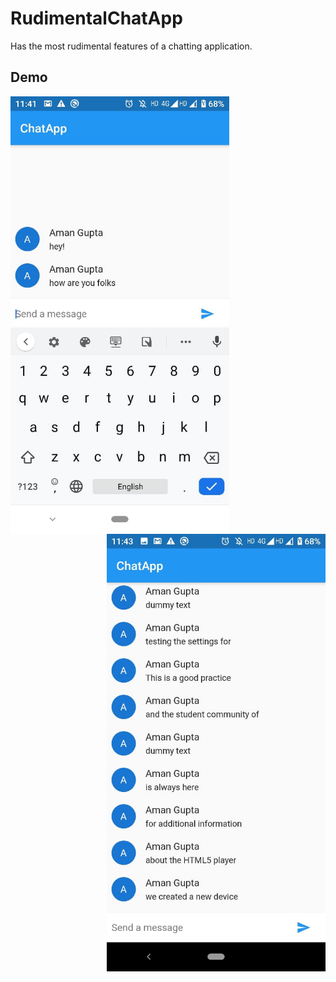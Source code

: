 # RudimentalChatApp

Has the most rudimental features of a chatting application.

## Demo

<img align="left" width="350" src="https://github.com/Aman9026/Rudimental-Chat-App/blob/master/DemoAssets/demoimage1.jpeg">
<img align="right" width="350"  src="https://github.com/Aman9026/Rudimental-Chat-App/blob/master/DemoAssets/demoimage2.jpeg">
